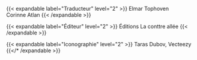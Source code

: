{{< expandable label="Traducteur" level="2" >}}
Elmar Tophoven  
Corinne Atlan
{{< /expandable >}}

{{< expandable label="Éditeur" level="2" >}}
Éditions La conttre allée
{{< /expandable >}}

{{< expandable label="Iconographie" level="2" >}}
Taras Dubov, Vecteezy
{{</* /expandable >}}
